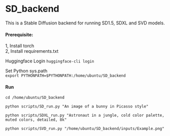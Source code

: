 # SD_backend
This is a Stable Diffusion backend for running SD1.5, SDXL and SVD models. 

#### Prerequisite:<br>
1, Install torch<br>
2, Install requirements.txt

Huggingface Login
`huggingface-cli login`

Set Python sys.path<br>
`export PYTHONPATH=$PYTHONPATH:/home/ubuntu/SD_backend`

#### Run<br>
`cd /home/ubuntu/SD_backend`

`python scripts/SD_run.py "An image of a bunny in Picasso style"`

`python scripts/SDXL_run.py "Astronaut in a jungle, cold color palette, muted colors, detailed, 8k"`

`python scripts/SVD_run.py "/home/ubuntu/SD_backend/inputs/Example.png"`
